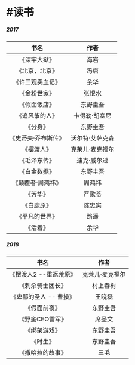 # \#读书

##### 2017

| 书名 | 作者 |
| :---: | :---: |
| 《深牢大狱》 | 海岩 |
| 《北京，北京》 | 冯唐 |
| 《许三观卖血记》 | 余华 |
| 《金粉世家》 | 张恨水 |
| 《假面饭店》 | 东野圭吾 |
| 《追风筝的人》 | 卡得勒·胡塞尼 |
| 《分身》 | 东野圭吾 |
| 《史蒂夫·乔布斯传》 | 沃尔特·艾萨克森 |
| 《摆渡人》 | 克莱儿·麦克福尔 |
| 《毛泽东传》 | 迪克·威尔逊 |
| 《白金数据》 | 东野圭吾 |
| 《颠覆者·周鸿祎》 | 周鸿祎 |
| 《芳华》 | 严歌苓 |
| 《白鹿原》 | 陈忠实 |
| 《平凡的世界》 | 路遥 |
| 《活着》 | 余华 |

##### 2018

| 书名 | 作者 |
| :---: | :---: |
| 《摆渡人2 --重返荒原》 | 克莱儿·麦克福尔 |
| 《刺杀骑士团长》 | 村上春树 |
| 《卑鄙的圣人 -- 曹操》 | 王晓磊 |
| 《假面前夜》 | 东野圭吾 |
| 《野蛮CEO雷军》 | 席圣文 |
| 《绑架游戏》 | 东野圭吾 |
| 《时生》 | 东野圭吾 |
| 《撒哈拉的故事》 | 三毛 |



